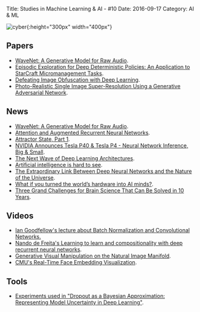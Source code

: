 Title: Studies in Machine Learning & AI - #10
Date: 2016-09-17
Category: AI & ML


![cyber](./cyberpunk/10.jpg){:height="300px" width="400px"}

## Papers

* [WaveNet: A Generative Model for Raw Audio](https://drive.google.com/file/d/0B3cxcnOkPx9AeWpLVXhkTDJINDQ/view).
* [Episodic Exploration for Deep Deterministic Policies:
An Application to StarCraft Micromanagement Tasks](http://arxiv.org/pdf/1609.02993v1.pdf).
* [Defeating Image Obfuscation with Deep Learning](http://arxiv.org/abs/1609.00408).
* [Photo-Realistic Single Image Super-Resolution Using a Generative Adversarial Network](http://arxiv.org/abs/1609.04802).


## News

* [WaveNet: A Generative Model for Raw Audio](https://deepmind.com/blog/wavenet-generative-model-raw-audio/).
* [Attention and Augmented Recurrent Neural Networks](http://distill.pub/2016/augmented-rnns/).
* [Attractor State, Part 1](http://www.janexwang.com/blog/2016/9/10/attractor-state-part-1).
* [NVIDIA Announces Tesla P40 & Tesla P4 - Neural Network Inference, Big & Small](http://www.nextplatform.com/2016/09/13/nvidia-pushes-deep-learning-inference-new-pascal-gpus/).
* [The Next Wave of Deep Learning Architectures](http://www.nextplatform.com/2016/09/07/next-wave-deep-learning-architectures/).
* [Artificial intelligence is hard to see](https://medium.com/@katecrawford/artificial-intelligence-is-hard-to-see-a71e74f386db#.icgq55dzd).
* [The Extraordinary Link Between Deep Neural Networks and the Nature of the Universe](https://www.technologyreview.com/s/602344/the-extraordinary-link-between-deep-neural-networks-and-the-nature-of-the-universe/).
* [What if you turned the world’s hardware into AI minds?](http://aiimpacts.org/what-if-you-turned-the-worlds-hardware-into-ai-minds/).
* [Three Grand Challenges for Brain Science That Can Be Solved in 10 Years](https://www.technologyreview.com/s/602274/three-grand-challenges-for-brain-science-that-can-be-solved-in-10-years/).

## Videos 

* [Ian Goodfellow's lecture about Batch Normalization and Convolutional Networks.](https://www.youtube.com/watch?v=Xogn6veSyxA)
* [Nando de Freita's Learning to learn and compositionality with deep recurrent neural networks](https://www.youtube.com/watch?v=x1kf4Zojtb0).
* [Generative Visual Manipulation on the Natural Image Manifold](https://www.youtube.com/watch?v=9c4z6YsBGQ0&feature=youtu.be).
* [CMU's Real-Time Face Embedding Visualization](http://cmusatyalab.github.io/openface/demo-4-sphere/).

## Tools

* [Experiments used in "Dropout as a Bayesian Approximation: Representing Model Uncertainty in Deep Learning"](https://github.com/yaringal/DropoutUncertaintyExps#updated-results-compared-to-the-original-paper).

